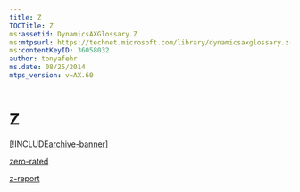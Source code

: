 ```yaml
---
title: Z
TOCTitle: Z
ms:assetid: DynamicsAXGlossary.Z
ms:mtpsurl: https://technet.microsoft.com/library/dynamicsaxglossary.z(v=AX.60)
ms:contentKeyID: 36058032
author: tonyafehr
ms.date: 08/25/2014
mtps_version: v=AX.60
---
```


# Z


[!INCLUDE[archive-banner](includes/archive-banner.md)]

[zero-rated](zero-rated.md)

[z-report](z-report.md)

  


